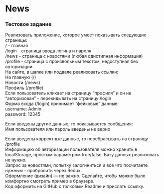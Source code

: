 # News


<h3>Тестовое задание</h3>

Реализовать приложение, которое умеет показывать следующие страницы:<br/>
/ - главная<br/>
/login - страница ввода логина и пароля<br/>
/news - страница с новостями (любая однотипная информация)<br/>
/profile - страница с произвольным текстом, недоступная без авторизации<br/>
На сайте, в шапке или подвале реализовать ссылки:<br/>
На главную (/)<br/>
Новости (/news)<br/>
Профиль (/profile)<br/>
Если пользователь кликает на страницу “профиля” и он не “авторизован” - перекидывать на страницу /login<br/>
Форма входа (/login) принимает “фейковые” данные:<br/>
username: Admin<br/>
password: 12345<br/>

Если введены другие данные, то показывается сообщения:<br/>
Имя пользователя или пароль введены не верно

Если введены корректные данные, то перебрасывать на страницу /profile<br/>
Информацию об авторизации пользователя можно хранить в localStorage, простым параметром true/false. Базу данных реализовать не нужно.<br/>
Запрос за новостями, попытку залогиниться и все что посчитаете нужным - пробросить через Redux.<br/>
Оформление (дизайн) — не важно. Сделайте, чтобы можно было комфортно смотреть пример в браузере.<br/>
Код оформить на GitHub с толковым Readme и прислать ссылку. 

